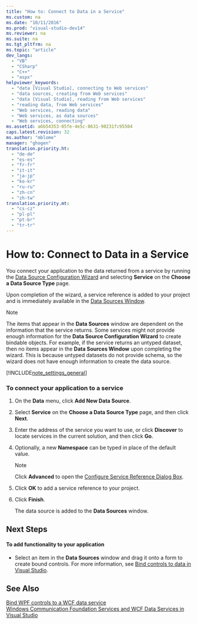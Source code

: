 ```yaml
---
title: "How to: Connect to Data in a Service"
ms.custom: na
ms.date: "10/11/2016"
ms.prod: "visual-studio-dev14"
ms.reviewer: na
ms.suite: na
ms.tgt_pltfrm: na
ms.topic: "article"
dev_langs: 
  - "VB"
  - "CSharp"
  - "C++"
  - "aspx"
helpviewer_keywords: 
  - "data [Visual Studio], connecting to Web services"
  - "data sources, creating from Web services"
  - "data [Visual Studio], reading from Web services"
  - "reading data, from Web services"
  - "Web services, reading data"
  - "Web services, as data sources"
  - "Web services, connecting"
ms.assetid: a6b54353-05fe-4e5c-8631-90231fc95504
caps.latest.revision: 32
ms.author: "mblome"
manager: "ghogen"
translation.priority.ht: 
  - "de-de"
  - "es-es"
  - "fr-fr"
  - "it-it"
  - "ja-jp"
  - "ko-kr"
  - "ru-ru"
  - "zh-cn"
  - "zh-tw"
translation.priority.mt: 
  - "cs-cz"
  - "pl-pl"
  - "pt-br"
  - "tr-tr"
---
```

# How to: Connect to Data in a Service
You connect your application to the data returned from a service by running the [Data Source Configuration Wizard](../datatools/media/data-source-configuration-wizard.png) and selecting **Service** on the **Choose a Data Source Type** page.  
  
 Upon completion of the wizard, a service reference is added to your project and is immediately available in the [Data Sources Window](../Topic/Data%20Sources%20Window.md).  
  
> [!NOTE]
>  The items that appear in the **Data Sources** window are dependent on the information that the service returns. Some services might not provide enough information for the **Data Source Configuration Wizard** to create bindable objects. For example, if the service returns an untyped dataset, then no items appear in the **Data Sources Window** upon completing the wizard. This is because untyped datasets do not provide schema, so the wizard does not have enough information to create the data source.  
  
 [!INCLUDE[note_settings_general](../datatools/includes/note_settings_general_md.md)]  
  
### To connect your application to a service  
  
1.  On the **Data** menu, click **Add New Data Source**.  
  
2.  Select **Service** on the **Choose a Data Source Type** page, and then click **Next**.  
  
3.  Enter the address of the service you want to use, or click **Discover** to locate services in the current solution, and then click **Go**.  
  
4.  Optionally, a new **Namespace** can be typed in place of the default value.  
  
    > [!NOTE]
    >  Click **Advanced** to open the [Configure Service Reference Dialog Box](../datatools/configure-service-reference-dialog-box.md).  
  
5.  Click **OK** to add a service reference to your project.  
  
6.  Click **Finish**.  
  
     The data source is added to the **Data Sources** window.  
  
## Next Steps  
  
#### To add functionality to your application  
  
-   Select an item in the **Data Sources** window and drag it onto a form to create bound controls. For more information, see [Bind controls to data in Visual Studio](../datatools/bind-controls-to-data-in-visual-studio.md).  
  
## See Also  
 [Bind WPF controls to a WCF data service](../datatools/bind-wpf-controls-to-a-wcf-data-service.md)   
 [Windows Communication Foundation Services and WCF Data Services in Visual Studio](../datatools/windows-communication-foundation-services-and-wcf-data-services-in-visual-studio.md)
